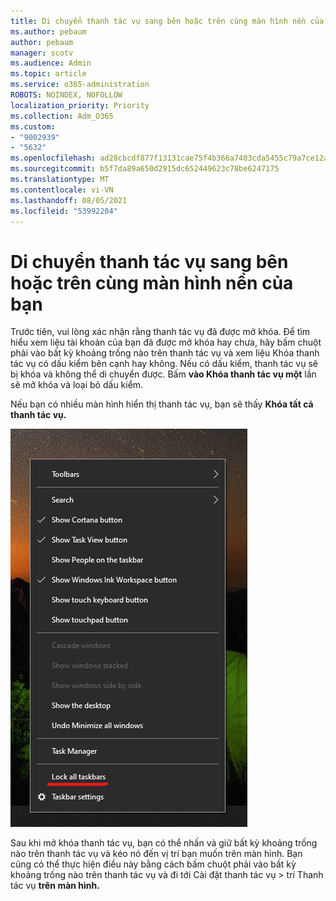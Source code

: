 ```yaml
---
title: Di chuyển thanh tác vụ sang bên hoặc trên cùng màn hình nền của bạn
ms.author: pebaum
author: pebaum
manager: scotv
ms.audience: Admin
ms.topic: article
ms.service: o365-administration
ROBOTS: NOINDEX, NOFOLLOW
localization_priority: Priority
ms.collection: Adm_O365
ms.custom:
- "9002939"
- "5632"
ms.openlocfilehash: ad28cbcdf877f13131cae75f4b366a7403cda5455c79a7ce12a0ed0e484ba6d2
ms.sourcegitcommit: b5f7da89a650d2915dc652449623c78be6247175
ms.translationtype: MT
ms.contentlocale: vi-VN
ms.lasthandoff: 08/05/2021
ms.locfileid: "53992204"
---
```

# <a name="move-the-taskbar-to-either-side-or-the-top-of-your-desktop"></a>Di chuyển thanh tác vụ sang bên hoặc trên cùng màn hình nền của bạn

Trước tiên, vui lòng xác nhận rằng thanh tác vụ đã được mở khóa. Để tìm hiểu xem liệu tài khoản của bạn đã được mở  khóa hay chưa, hãy bấm chuột phải vào bất kỳ khoảng trống nào trên thanh tác vụ và xem liệu Khóa thanh tác vụ có dấu kiểm bên cạnh hay không. Nếu có dấu kiểm, thanh tác vụ sẽ bị khóa và không thể di chuyển được. Bấm **vào Khóa thanh tác vụ một** lần sẽ mở khóa và loại bỏ dấu kiểm.

Nếu bạn có nhiều màn hình hiển thị thanh tác vụ, bạn sẽ thấy **Khóa tất cả thanh tác vụ.**

![Khóa tất cả thanh tác vụ](media/lock-all-taskbars.png)

Sau khi mở khóa thanh tác vụ, bạn có thể nhấn và giữ bất kỳ khoảng trống nào trên thanh tác vụ và kéo nó đến vị trí bạn muốn trên màn hình. Bạn cũng có thể thực hiện điều này bằng cách bấm chuột phải vào bất kỳ khoảng trống nào trên thanh tác vụ và đi tới Cài đặt thanh tác vụ > trí Thanh tác vụ **[](ms-settings:taskbar?activationSource=GetHelp) trên màn hình.**
